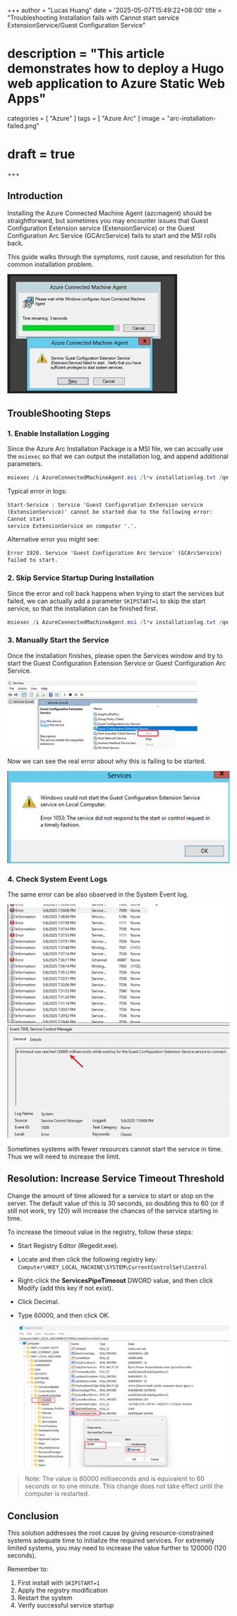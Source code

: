 +++
author = "Lucas Huang"
date = '2025-05-07T15:49:22+08:00'
title = "Troubleshooting Installation fails with Cannot start service ExtensionService/Guest Configuration Service"
# description = "This article demonstrates how to deploy a Hugo web application to Azure Static Web Apps"
categories = [
    "Azure"
]
tags = [
    "Azure Arc"
]
image = "arc-installation-failed.png"
# draft = true
+++

## Introduction
Installing the Azure Connected Machine Agent (azcmagent) should be straightforward, but sometimes you may encounter issues that Guest Configuration Extension service (ExtensionService) or the Guest Configuration Arc Service (GCArcService) fails to start and the MSI rolls back. 

This guide walks through the symptoms, root cause, and resolution for this common installation problem.

![Azure Arc Installation/Upgrade Failed](arc-installation-failed.png)

## TroubleShooting Steps 
### 1. Enable Installation Logging  
Since the Azure Arc Installation Package is a MSI file, we can accually use the `msiexec` so that we can output the installation log, and append additional parameters.

```powershell
msiexec /i AzureConnectedMachineAgent.msi /l*v installationlog.txt /qn
```
Typical error in logs:

```
Start-Service : Service 'Guest Configuration Extension service 
(ExtensionService)' cannot be started due to the following error: Cannot start 
service ExtensionService on computer '.'.
```

Alternative error you might see:

```
Error 1920. Service 'Guest Configuration Arc Service' (GCArcService) failed to start.
```

### 2. Skip Service Startup During Installation
Since the error and roll back happens when trying to start the services but failed, we can actually add a parameter `SKIPSTART=1` to skip the start service, so that the installation can be finished first. 

```powershell
msiexec /i AzureConnectedMachineAgent.msi /l*v installationlog.txt /qn SKIPSTART=1
```

### 3. Manually Start the Service

Once the installation finishes, please open the Services window and try to start the Guest Configuration Extension Service or Guest Configuration Arc Service. 

![Start Service From Service Manager](service-manager.png)

Now we can see the real error about why this is failing to be started.

![Error 1053: The Service did not respond to the start or control request in a timely fashion](err-1053.png)

### 4. Check System Event Logs
The same error can be also observed in the System Event log.

![System Event Log for Starting Arc Services Timeout](system-event-log.png)


Sometimes systems with fewer resources cannot start the service in time. Thus we will need to increase the limit. 

## Resolution: Increase Service Timeout Threshold
Change the amount of time allowed for a service to start or stop on the server. The default value of this is 30 seconds, so doubling this to 60 (or if still not work, try 120) will increase the chances of the service starting in time.

To increase the timeout value in the registry, follow these steps:

- Start Registry Editor (Regedit.exe).

- Locate and then click the following registry key: `Computer\HKEY_LOCAL_MACHINE\SYSTEM\CurrentControlSet\Control`

- Right-click the **ServicesPipeTimeout** DWORD value, and then click Modify (add this key if not exist).

- Click Decimal.

- Type 60000, and then click OK.

  ![ServicesPipeTimeout Regsitry Key](ServicesPipeTimeout-Reg-Key.png)


> Note: The value is 60000 milliseconds and is equivalent to 60 seconds or to one minute. This change does not take effect until the computer is restarted.


## Conclusion  
This solution addresses the root cause by giving resource-constrained systems adequate time to initialize the required services. For extremely limited systems, you may need to increase the value further to 120000 (120 seconds).

Remember to:
1. First install with `SKIPSTART=1`
2. Apply the registry modification
3. Restart the system
4. Verify successful service startup
